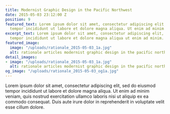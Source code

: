 ```yaml
---
title: Modernist Graphic Design in the Pacific Northwest
date: 2015-05-03 23:12:00 Z
position: 9
featured_text: Lorem ipsum dolor sit amet, consectetur adipiscing elit, sed do eiusmod
  tempor incididunt ut labore et dolore magna aliqua. Ut enim ad minim veniam.
excerpt_text: Lorem ipsum dolor sit amet, consectetur adipiscing elit, sed do eiusmod
  tempor incididunt ut labore et dolore magna aliqua ut enim ad minim.
featured_image:
  image: "/uploads/rationale_2015-05-03_1a.jpg"
  alt: rationale articles modernist graphic design in the pacific northwest
detail_images:
- image: "/uploads/rationale_2015-05-03_1a.jpg"
  alt: rationale articles modernist graphic design in the pacific northwest
og_image: "/uploads/rationale_2015-05-03_og1a.jpg"
---
```


Lorem ipsum dolor sit amet, consectetur adipiscing elit, sed do eiusmod tempor incididunt ut labore et dolore magna aliqua. Ut enim ad minim veniam, quis nostrud exercitation ullamco laboris nisi ut aliquip ex ea commodo consequat. Duis aute irure dolor in reprehenderit in voluptate velit esse cillum dolore.
